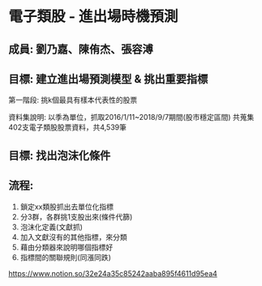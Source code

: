 #  電子類股 - 進出場時機預測

## 成員: 劉乃嘉、陳侑杰、張容溥

## 目標: 建立進出場預測模型 & 挑出重要指標

第一階段: 挑k個最具有樣本代表性的股票

資料集說明: 
以季為單位，抓取2016/1/11~2018/9/7期間(股市穩定區間)
共蒐集402支電子類股股票資料，共4,539筆


## 

## 目標: 找出泡沫化條件

## 流程:

1. 鎖定xx類股抓出去單位化指標
2. 分3群，各群挑1支股出來(條件代篩)
3. 泡沫化定義(文獻抓)
4. 加入文獻沒有的其他指標，來分類
5. 藉由分類器來說明哪個指標好
6. 指標間的關聯規則(同漲同跌)

https://www.notion.so/32e24a35c85242aaba895f4611d95ea4
